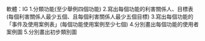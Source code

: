 軟體：IG 
1.分類功能(至少舉例四個功能)
2.寫出每個功能的利害關係人、目標表(每個利害關係人最少五個、且每個利害關係人最少五個目標)
3.寫出每個功能的「事件及使用案例表」(每個功能使用案例至少七個)
4.分別畫出每個功能的使用者案例圖
5.分別畫出初步類別圖
